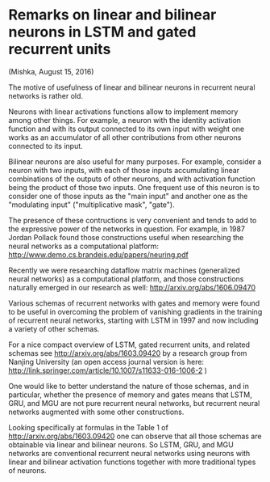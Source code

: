 Remarks on linear and bilinear neurons in LSTM and gated recurrent units 
========================================================================

(Mishka, August 15, 2016)

The motive of usefulness of linear and bilinear neurons in
recurrent neural networks is rather old.

Neurons with linear activations functions allow to implement
memory among other things. For example, a neuron with the
identity activation function and with its output connected to
its own input with weight one works as an accumulator of all
other contributions from other neurons connected to its input.

Bilinear neurons are also useful for many purposes. 
For example, consider a neuron with two inputs, with each
of those inputs accumulating linear combinations of the
outputs of other neurons, and with activation function being
the product of those two inputs. One frequent use of this
neuron is to consider one of those inputs as the "main input"
and another one as the "modulating input" ("multiplicative mask",
"gate"). 

The presence of these contructions is very convenient and tends
to add to the expressive power of the networks in question.
For example, in 1987 Jordan Pollack found those constructions useful
when researching the neural networks as a computational platform:
http://www.demo.cs.brandeis.edu/papers/neuring.pdf

Recently we were researching dataflow matrix machines
(generalized neural networks) as a computational platform,
and those constructions naturally emerged in our research
as well: http://arxiv.org/abs/1606.09470

Various schemas of recurrent networks with gates and memory
were found to be useful in overcoming the problem of vanishing
gradients in the training of recurrent neural networks,
starting with LSTM in 1997 and now including a variety of other schemas.

For a nice compact overview of LSTM, gated recurrent units,
and related schemas see http://arxiv.org/abs/1603.09420
by a research group from Nanjing University
(an open access journal version is here:
http://link.springer.com/article/10.1007/s11633-016-1006-2 )

One would like to better understand the nature of those schemas,
and in particular, whether the presence of memory and gates
means that LSTM, GRU, and MGU are not pure recurrent neural networks,
but recurrent neural networks augmented with some other constructions.


Looking specifically at formulas in the Table 1 of
http://arxiv.org/abs/1603.09420
one can observe that all those schemas are obtainable via linear
and bilinear neurons. So LSTM, GRU, and MGU networks are
conventional recurrent neural networks using neurons with
linear and bilinear activation functions together with
more traditional types of neurons.
